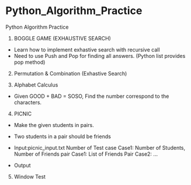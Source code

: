 # Python_Algorithm_Practice
Python Algorithm Practice 

1. BOGGLE GAME (EXHAUSTIVE SEARCH)
 * Learn how to implement exhastive search with recursive call
 * Need to use Push and Pop for finding all answers. (Python list provides pop method) 

2. Permutation & Combination (Exhastive Search)


3. Alphabet Calculus
 * Given GOOD + BAD = SOSO, Find the number correspond to the characters. 


4. PICNIC
 * Make the given students in pairs. 
 * Two students in a pair should be friends
 * Input:picnic_input.txt
	Number of Test case
	Case1: Number of Students, Number of Friends pair
	Case1: List of Friends Pair	
	Case2: ...

 * Output 

5. Window Test

